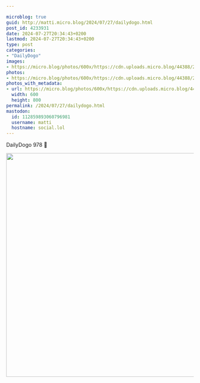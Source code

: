 ```yaml
---

microblog: true
guid: http://matti.micro.blog/2024/07/27/dailydogo.html
post_id: 4233931
date: 2024-07-27T20:34:43+0200
lastmod: 2024-07-27T20:34:43+0200
type: post
categories:
- "DailyDogo"
images:
- https://micro.blog/photos/600x/https://cdn.uploads.micro.blog/44388/2024/50301eb1292442a2af625f7ad8dfd6f5.jpg
photos:
- https://micro.blog/photos/600x/https://cdn.uploads.micro.blog/44388/2024/50301eb1292442a2af625f7ad8dfd6f5.jpg
photos_with_metadata:
- url: https://micro.blog/photos/600x/https://cdn.uploads.micro.blog/44388/2024/50301eb1292442a2af625f7ad8dfd6f5.jpg
  width: 600
  height: 800
permalink: /2024/07/27/dailydogo.html
mastodon:
  id: 112859893060796981
  username: matti
  hostname: social.lol
---
```

DailyDogo 978 🐶

<img src="/media/uploads/2024/50301eb1292442a2af625f7ad8dfd6f5.jpg" width="600" alt="" />
